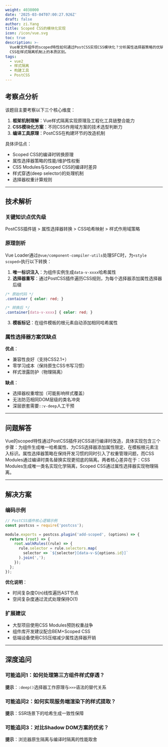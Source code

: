 ```yaml
---
weight: 4038000
date: '2025-03-04T07:00:27.926Z'
draft: false
author: zi.Yang
title: Scoped CSS的模块化实现
icon: /icon/vue.svg
toc: true
description: >-
  Vue单文件组件的scoped特性如何通过PostCSS实现CSS模块化？分析属性选择器策略的优缺点，并说明使用CSS Modules与scoped
  CSS在样式隔离机制上的本质区别。
tags:
  - vue2
  - 样式隔离
  - 构建工具
  - PostCSS
---
```


## 考察点分析

该题目主要考察以下三个核心维度：

1. **框架机制理解**：Vue样式隔离实现原理及工程化工具链整合能力
2. **CSS模块化方案**：不同CSS作用域方案的技术选型判断力
3. **编译工具原理**：PostCSS在构建环节的改造机制

具体评估点：

- Scoped CSS的编译时转换原理
- 属性选择器策略的性能/维护性权衡
- CSS Modules与Scoped CSS的编译时差异
- 样式穿透(deep selector)的处理机制
- 选择器权重计算规则

---

## 技术解析

### 关键知识点优先级

PostCSS插件链 > 属性选择器转换 > CSS哈希映射 > 样式作用域策略

### 原理剖析

Vue Loader通过`@vue/component-compiler-utils`处理SFC时，为`<style scoped>`执行以下转换：

1. **唯一标识注入**：为组件实例生成`data-v-xxxx`哈希属性
2. **选择器重写**：通过PostCSS插件遍历CSS规则，为每个选择器添加属性选择器后缀

```css
/* 原始代码 */
.container { color: red; }

/* 转换后 */
.container[data-v-xxxx] { color: red; }
```

3. **模板标记**：在组件模板的根元素自动添加相同哈希属性

### 属性选择器方案优缺点

**优点**：

- 兼容性良好（支持CSS2.1+）
- 零学习成本（保持原生CSS书写习惯）
- 样式泄露防护（物理隔离）

**缺点**：

- 选择器权重增加（可能影响样式覆盖）
- 无法防范相同DOM层级的类名冲突
- 深层嵌套需要`::v-deep`人工干预

---

## 问题解答

Vue的scoped特性通过PostCSS插件对CSS进行编译时改造，具体实现包含三个步骤：为组件生成唯一哈希属性、为CSS选择器添加属性限定、在模板根元素注入标识。属性选择器策略在保持开发习惯的同时引入了权重管理问题，而CSS Modules通过编译时类名替换实现更彻底的隔离。两者核心差异在于：CSS Modules生成唯一类名实现化学隔离，Scoped CSS通过属性选择器实现物理隔离。

---

## 解决方案

### 编码示例

```javascript
// PostCSS插件核心逻辑示例
const postcss = require('postcss');

module.exports = postcss.plugin('add-scoped', (options) => {
  return (root) => {
    root.walkRules((rule) => {
      rule.selector = rule.selectors.map(
        selector => `${selector}[data-v-${options.id}]`
      ).join(',');
    });
  };
});
```

**优化说明**：

- 时间复杂度O(n)线性遍历AST节点
- 空间复杂度通过流式处理保持O(1)

### 扩展建议

- 大型项目使用CSS Modules预防权重战争
- 组件库开发建议配合BEM+Scoped CSS
- 低端设备使用CSS压缩减少属性选择器开销

---

## 深度追问

### 可能追问1：如何处理第三方组件样式穿透？

**提示**：`:deep()`选择器工作原理与`>>>`语法的替代关系

### 可能追问2：如何实现服务端渲染下的样式提取？

**提示**：SSR场景下的哈希生成一致性保障

### 可能追问3：对比Shadow DOM方案的优劣？

**提示**：浏览器原生隔离与编译时隔离的性能取舍
